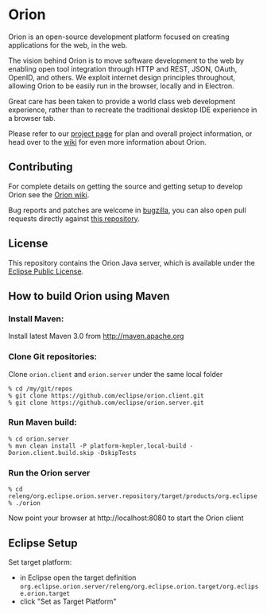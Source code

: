 Orion
=====

Orion is an open-source development platform focused on creating applications for the web, in the web.

The vision behind Orion is to move software development to the web by 
enabling open tool integration through HTTP and REST, JSON, OAuth, OpenID, and others. 
We exploit internet design principles throughout, allowing Orion to be easily run in the browser, locally and in Electron. 

Great care has been taken to provide a world class web development experience, rather than to recreate the traditional desktop
IDE experience in a browser tab.

Please refer to our [project page](https://projects.eclipse.org/projects/ecd.orion) for plan and overall project information, or
head over to the [wiki](http://wiki.eclipse.org/Orion) for even more information about Orion.

Contributing
------------

For complete details on getting the source and getting setup to develop Orion see the [Orion wiki](http://wiki.eclipse.org/Orion/Getting_the_source).

Bug reports and patches are welcome in [bugzilla](https://bugs.eclipse.org/bugs/enter_bug.cgi?product=Orion), you can also open pull requests directly against [this repository](https://github.com/eclipse/orion.server).

License
-------

This repository contains the Orion Java server, which is available under the [Eclipse Public License](http://www.eclipse.org/legal/epl-v10.html).

How to build Orion using Maven
------------------------------

### Install Maven:

Install latest Maven 3.0 from http://maven.apache.org

### Clone Git repositories:

Clone `orion.client` and `orion.server` under the same local folder

```
% cd /my/git/repos
% git clone https://github.com/eclipse/orion.client.git
% git clone https://github.com/eclipse/orion.server.git
```

### Run Maven build:
```
% cd orion.server
% mvn clean install -P platform-kepler,local-build -Dorion.client.build.skip -DskipTests
```

### Run the Orion server
```
% cd releng/org.eclipse.orion.server.repository/target/products/org.eclipse.orion/linux/gtk/x86_64/eclipse/
% ./orion
```

Now point your browser at http://localhost:8080 to start the Orion client

Eclipse Setup
-------------

Set target platform:
- in Eclipse open the target definition `org.eclipse.orion.server/releng/org.eclipse.orion.target/org.eclipse.orion.target`
- click "Set as Target Platform"

